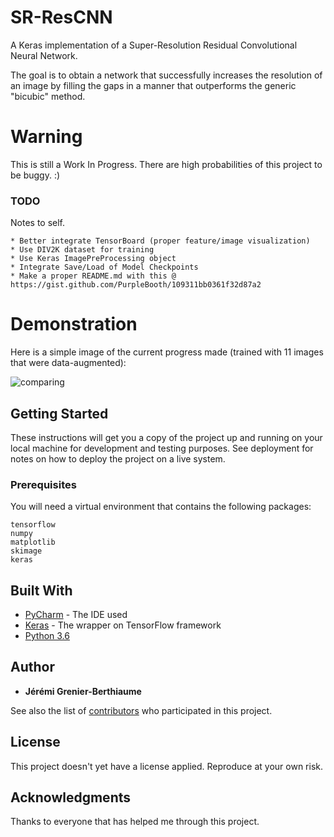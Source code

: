 # SR-ResCNN
A Keras implementation of a Super-Resolution Residual Convolutional Neural Network.

The goal is to obtain a network that successfully increases the resolution of an image by filling the gaps in a manner that outperforms the generic "bicubic" method.

# Warning
This is still a Work In Progress. There are high probabilities of this project to be buggy. :)

### TODO

Notes to self.

```
* Better integrate TensorBoard (proper feature/image visualization)
* Use DIV2K dataset for training
* Use Keras ImagePreProcessing object
* Integrate Save/Load of Model Checkpoints
* Make a proper README.md with this @ https://gist.github.com/PurpleBooth/109311bb0361f32d87a2
```

# Demonstration

Here is a simple image of the current progress made (trained with 11 images that were data-augmented):

![comparing](https://raw.githubusercontent.com/payne911/SR-ResCNN-Keras-/master/pictures/results.png)

## Getting Started

These instructions will get you a copy of the project up and running on your local machine for development and testing purposes. See deployment for notes on how to deploy the project on a live system.

### Prerequisites

You will need a virtual environment that contains the following packages:

```
tensorflow
numpy
matplotlib
skimage
keras
```

## Built With

* [PyCharm](https://www.jetbrains.com/pycharm/) - The IDE used
* [Keras](https://keras.io/) - The wrapper on TensorFlow framework
* [Python 3.6](https://www.python.org/downloads/release/python-360/)

## Author

* **Jérémi Grenier-Berthiaume**

See also the list of [contributors](https://github.com/payne911/SR-ResCNN-Keras-/graphs/contributors) who participated in this project.

## License

This project doesn't yet have a license applied. Reproduce at your own risk.

## Acknowledgments

Thanks to everyone that has helped me through this project.